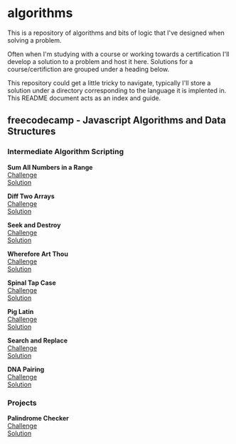 # algorithms

This is a repository of algorithms and bits of logic that I've designed when solving a problem.

Often when I'm studying with a course or working towards a certification I'll develop a solution to a problem and host it here. Solutions for a course/certifiction are grouped under a heading below.

This repository could get a little tricky to navigate, typically I'll store a solution under a directory corresponding to the language it is implented in. This README document acts as an index and guide.

## freecodecamp - Javascript Algorithms and Data Structures

### Intermediate Algorithm Scripting

**Sum All Numbers in a Range**  
[Challenge](https://www.freecodecamp.org/learn/javascript-algorithms-and-data-structures/intermediate-algorithm-scripting/sum-all-numbers-in-a-range)  
[Solution](./javascript/sum_all_numbers_in_range.js)

**Diff Two Arrays**  
[Challenge](https://www.freecodecamp.org/learn/javascript-algorithms-and-data-structures/intermediate-algorithm-scripting/diff-two-arrays)  
[Solution](./javascript/diff_two_arrays.js)  

**Seek and Destroy**  
[Challenge](https://www.freecodecamp.org/learn/javascript-algorithms-and-data-structures/intermediate-algorithm-scripting/seek-and-destroy)  
[Solution](./javascript/seek_and_destroy.js)  

**Wherefore Art Thou**  
[Challenge](https://www.freecodecamp.org/learn/javascript-algorithms-and-data-structures/intermediate-algorithm-scripting/wherefore-art-thou)  
[Solution](./javascript/wherefore_art_thou.js)

**Spinal Tap Case**  
[Challenge](https://www.freecodecamp.org/learn/javascript-algorithms-and-data-structures/intermediate-algorithm-scripting/spinal-tap-case)  
[Solution](./javascript/spinal_tap_case.js)

**Pig Latin**  
[Challenge](https://www.freecodecamp.org/learn/javascript-algorithms-and-data-structures/intermediate-algorithm-scripting/pig-latin)  
[Solution](./javascript/pig_latin.js)

**Search and Replace**  
[Challenge](https://www.freecodecamp.org/learn/javascript-algorithms-and-data-structures/intermediate-algorithm-scripting/search-and-replace)  
[Solution](./javascript/search_and_replace.js)

**DNA Pairing**  
[Challenge](https://www.freecodecamp.org/learn/javascript-algorithms-and-data-structures/intermediate-algorithm-scripting/dna-pairing)  
[Solution](./javascript/dna_pairing.js)

### Projects

**Palindrome Checker**  
[Challenge](https://www.freecodecamp.org/learn/javascript-algorithms-and-data-structures/javascript-algorithms-and-data-structures-projects/palindrome-checker)  
[Solution](./javascript/palindrome_checker.js)

